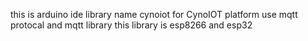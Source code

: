 this is arduino ide library name cynoiot for CynoIOT platform
use mqtt protocal and mqtt library
this library is esp8266 and esp32
